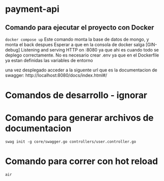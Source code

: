 # payment-api

## Comando para ejecutar el proyecto con Docker
`docker compose up`
Este comando monta la base de datos de mongo, y monta el back despues
Esperar a que en la consola de docker salga [GIN-debug] Listening and serving HTTP on :8080
ya que ahi es cuando todo se deplego correctamente.
No es necesario crear .env ya que en el Dockerfile ya estan definidas las variables de entorno

una vez desplegado acceder a la siguente url que es la documentacion de swagger:
http://localhost:8080/docs/index.html#/

# Comandos de desarrollo - ignorar
# Comando para generar archivos de documentacion
`swag init -g core/swagger.go controllers/user.controller.go`
# Comando para correr con hot reload
`air`